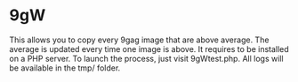 9gW
===

This allows you to copy every 9gag image that are above average.
The average is updated every time one image is above.
It requires to be installed on a PHP server.
To launch the process, just visit 9gWtest.php.
All logs will be available in the tmp/ folder.
